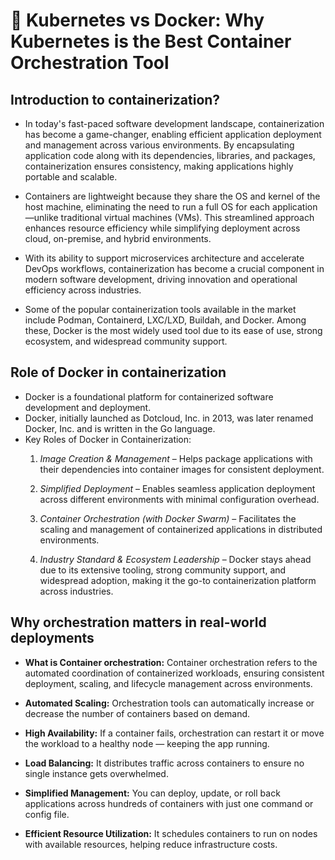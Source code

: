 # 🚀 Kubernetes vs Docker: Why Kubernetes is the Best Container Orchestration Tool

## Introduction to containerization?

- In today's fast-paced software development landscape, containerization has become a game-changer,
   enabling efficient application deployment and management across various environments. By encapsulating application code along with its dependencies,
   libraries, and packages, containerization ensures consistency, making applications highly portable and scalable.

- Containers are lightweight because they share the OS and kernel of the host machine, eliminating the need to run a full OS for each application—unlike
  traditional virtual machines (VMs). This streamlined approach enhances resource efficiency while simplifying deployment across cloud, on-premise, and hybrid environments.

- With its ability to support microservices architecture and accelerate DevOps workflows, containerization has become a crucial component in modern software development,
  driving innovation and operational efficiency across industries.

- Some of the popular containerization tools available in the market include Podman, Containerd, LXC/LXD, Buildah, and Docker. Among these, Docker is the most widely used tool due to its ease of use, strong ecosystem, and widespread community support.

## Role of Docker in containerization

- Docker is a foundational platform for containerized software development and deployment.
- Docker, initially launched as Dotcloud, Inc. in 2013, was later renamed Docker, Inc. and is written in the Go language.
- Key Roles of Docker in Containerization:
   1. *Image Creation & Management* – Helps package applications with their dependencies into container images for consistent deployment.

   2. *Simplified Deployment* – Enables seamless application deployment across different environments with minimal configuration overhead.

   3. *Container Orchestration (with Docker Swarm)* – Facilitates the scaling and management of containerized applications in distributed environments.

   4. *Industry Standard & Ecosystem Leadership* – Docker stays ahead due to its extensive tooling, strong community support, and widespread adoption, making it the go-to 
        containerization platform across industries.

## Why orchestration matters in real-world deployments

- **What is Container orchestration:** Container orchestration refers to the automated coordination of containerized workloads, ensuring consistent deployment, scaling, and lifecycle management across environments.
- **Automated Scaling:**  Orchestration tools can automatically increase or decrease the number of containers based on demand.
- **High Availability:** If a container fails, orchestration can restart it or move the workload to a healthy node — keeping the app running.
- **Load Balancing:** It distributes traffic across containers to ensure no single instance gets overwhelmed.
- **Simplified Management:**  You can deploy, update, or roll back applications across hundreds of containers with just one command or config file.

- **Efficient Resource Utilization:** It schedules containers to run on nodes with available resources, helping reduce infrastructure costs.
